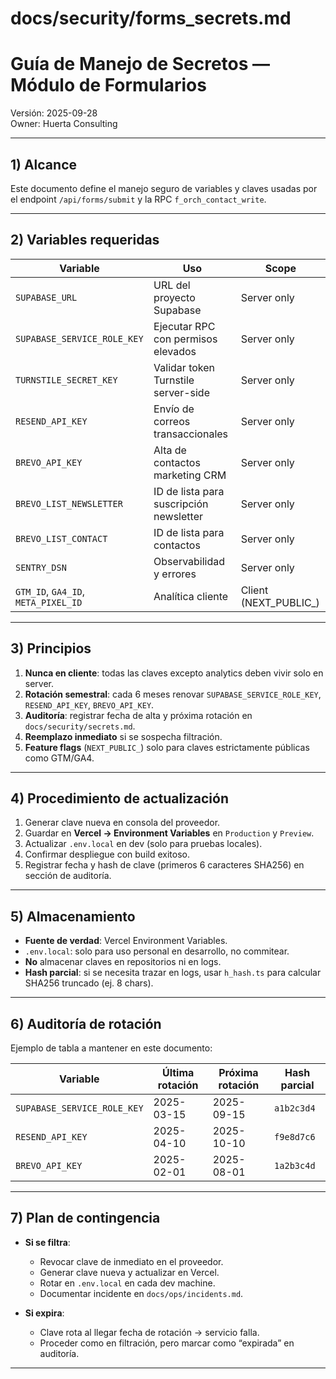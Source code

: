 # docs/security/forms_secrets.md

# Guía de Manejo de Secretos — Módulo de Formularios

Versión: 2025-09-28  
Owner: Huerta Consulting

---

## 1) Alcance

Este documento define el manejo seguro de variables y claves usadas por el endpoint `/api/forms/submit` y la RPC `f_orch_contact_write`.

---

## 2) Variables requeridas

| Variable                  | Uso                                   | Scope            |
|----------------------------|---------------------------------------|------------------|
| `SUPABASE_URL`            | URL del proyecto Supabase             | Server only      |
| `SUPABASE_SERVICE_ROLE_KEY` | Ejecutar RPC con permisos elevados   | Server only      |
| `TURNSTILE_SECRET_KEY`    | Validar token Turnstile server-side    | Server only      |
| `RESEND_API_KEY`          | Envío de correos transaccionales       | Server only      |
| `BREVO_API_KEY`           | Alta de contactos marketing CRM        | Server only      |
| `BREVO_LIST_NEWSLETTER`   | ID de lista para suscripción newsletter | Server only      |
| `BREVO_LIST_CONTACT`      | ID de lista para contactos             | Server only      |
| `SENTRY_DSN`              | Observabilidad y errores               | Server only      |
| `GTM_ID`, `GA4_ID`, `META_PIXEL_ID` | Analítica cliente            | Client (NEXT_PUBLIC\_) |

---

## 3) Principios

1. **Nunca en cliente**: todas las claves excepto analytics deben vivir solo en server.  
2. **Rotación semestral**: cada 6 meses renovar `SUPABASE_SERVICE_ROLE_KEY`, `RESEND_API_KEY`, `BREVO_API_KEY`.  
3. **Auditoría**: registrar fecha de alta y próxima rotación en `docs/security/secrets.md`.  
4. **Reemplazo inmediato** si se sospecha filtración.  
5. **Feature flags** (`NEXT_PUBLIC_`) solo para claves estrictamente públicas como GTM/GA4.  

---

## 4) Procedimiento de actualización

1. Generar clave nueva en consola del proveedor.  
2. Guardar en **Vercel → Environment Variables** en `Production` y `Preview`.  
3. Actualizar `.env.local` en dev (solo para pruebas locales).  
4. Confirmar despliegue con build exitoso.  
5. Registrar fecha y hash de clave (primeros 6 caracteres SHA256) en sección de auditoría.

---

## 5) Almacenamiento

- **Fuente de verdad**: Vercel Environment Variables.  
- `.env.local`: solo para uso personal en desarrollo, no commitear.  
- **No** almacenar claves en repositorios ni en logs.  
- **Hash parcial**: si se necesita trazar en logs, usar `h_hash.ts` para calcular SHA256 truncado (ej. 8 chars).  

---

## 6) Auditoría de rotación

Ejemplo de tabla a mantener en este documento:

| Variable                  | Última rotación | Próxima rotación | Hash parcial |
|----------------------------|-----------------|-----------------|--------------|
| `SUPABASE_SERVICE_ROLE_KEY` | 2025-03-15      | 2025-09-15      | `a1b2c3d4`   |
| `RESEND_API_KEY`           | 2025-04-10      | 2025-10-10      | `f9e8d7c6`   |
| `BREVO_API_KEY`            | 2025-02-01      | 2025-08-01      | `1a2b3c4d`   |

---

## 7) Plan de contingencia

- **Si se filtra**:  
  - Revocar clave de inmediato en el proveedor.  
  - Generar clave nueva y actualizar en Vercel.  
  - Rotar en `.env.local` en cada dev machine.  
  - Documentar incidente en `docs/ops/incidents.md`.  

- **Si expira**:  
  - Clave rota al llegar fecha de rotación → servicio falla.  
  - Proceder como en filtración, pero marcar como “expirada” en auditoría.  

---
